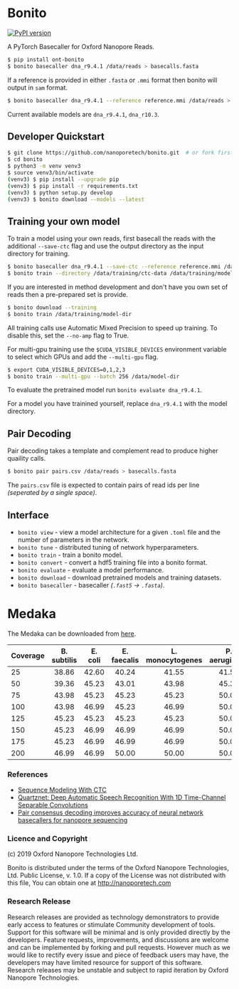 # Bonito

[![PyPI version](https://badge.fury.io/py/ont-bonito.svg)](https://badge.fury.io/py/ont-bonito)

A PyTorch Basecaller for Oxford Nanopore Reads.

```bash
$ pip install ont-bonito
$ bonito basecaller dna_r9.4.1 /data/reads > basecalls.fasta
```

If a reference is provided in either `.fasta` or `.mmi` format then bonito will output in `sam` format.

```bash
$ bonito basecaller dna_r9.4.1 --reference reference.mmi /data/reads > basecalls.sam
```

Current available models are `dna_r9.4.1`, `dna_r10.3`.

## Developer Quickstart

```bash
$ git clone https://github.com/nanoporetech/bonito.git  # or fork first and clone that
$ cd bonito
$ python3 -m venv venv3
$ source venv3/bin/activate
(venv3) $ pip install --upgrade pip
(venv3) $ pip install -r requirements.txt
(venv3) $ python setup.py develop
(venv3) $ bonito download --models --latest
```

## Training your own model

To train a model using your own reads, first basecall the reads with the additional `--save-ctc` flag and use the output directory as the input directory for training.

```bash
$ bonito basecaller dna_r9.4.1 --save-ctc --reference reference.mmi /data/reads > /data/training/ctc-data/basecalls.sam
$ bonito train --directory /data/training/ctc-data /data/training/model-dir
```

If you are interested in method development and don't have you own set of reads then a pre-prepared set is provide.

```bash
$ bonito download --training
$ bonito train /data/training/model-dir
```

All training calls use Automatic Mixed Precision to speed up training. To disable this, set the `--no-amp` flag to True. 

For multi-gpu training use the `$CUDA_VISIBLE_DEVICES` environment variable to select which GPUs and add the `--multi-gpu` flag.

```bash
$ export CUDA_VISIBLE_DEVICES=0,1,2,3
$ bonito train --multi-gpu --batch 256 /data/model-dir
```

To evaluate the pretrained model run `bonito evaluate dna_r9.4.1`.

For a model you have trainined yourself, replace `dna_r9.4.1` with the model directory.

## Pair Decoding

Pair decoding takes a template and complement read to produce higher quaility calls.

```bash
$ bonito pair pairs.csv /data/reads > basecalls.fasta
```

The `pairs.csv` file is expected to contain pairs of read ids per line *(seperated by a single space)*.

## Interface

 - `bonito view` - view a model architecture for a given `.toml` file and the number of parameters in the network.
 - `bonito tune` - distributed tuning of network hyperparameters.
 - `bonito train` - train a bonito model.
 - `bonito convert` - convert a hdf5 training file into a bonito format.
 - `bonito evaluate` - evaluate a model performance.
 - `bonito download` - download pretrained models and training datasets.
 - `bonito basecaller` - basecaller *(`.fast5` -> `.fasta`)*.

# Medaka

The Medaka can be downloaded from [here](https://nanoporetech.box.com/shared/static/ve8445ceb2bnwod1zaj0z2ptuwsvxd64.hdf5).

| Coverage | B. subtilis | E. coli | E. faecalis | L. monocytogenes | P. aeruginosa | S. aureus | S. enterica |
| -------- |:-----------:|:-------:|:-----------:|:----------------:|:-------------:|:---------:|:-----------:|
|       25 |       38.86 |   42.60 |       40.24 |            41.55 |         41.55 |     43.98 |       36.78 |
|       50 |       39.36 |   45.23 |       43.01 |            43.98 |         45.34 |     46.99 |       38.07 |
|       75 |       43.98 |   45.23 |       45.23 |            45.23 |         50.00 |     46.99 |       38.36 |
|      100 |       43.98 |   46.99 |       45.23 |            46.99 |         50.00 |     50.00 |       39.39 |
|      125 |       45.23 |   45.23 |       45.23 |            45.23 |         50.00 |     50.00 |       39.39 |
|      150 |       45.23 |   46.99 |       46.99 |            46.99 |         50.00 |     50.00 |       39.59 |
|      175 |       45.23 |   46.99 |       46.99 |            46.99 |         50.00 |     50.00 |       39.59 |
|      200 |       46.99 |   46.99 |       50.00 |            50.00 |         50.00 |     50.00 |       40.00 |

### References

 - [Sequence Modeling With CTC](https://distill.pub/2017/ctc/)
 - [Quartznet: Deep Automatic Speech Recognition With 1D Time-Channel Separable Convolutions](https://arxiv.org/pdf/1910.10261.pdf)
 - [Pair consensus decoding improves accuracy of neural network basecallers for nanopore sequencing](https://www.biorxiv.org/content/10.1101/2020.02.25.956771v1.full.pdf)
 
### Licence and Copyright
(c) 2019 Oxford Nanopore Technologies Ltd.

Bonito is distributed under the terms of the Oxford Nanopore
Technologies, Ltd.  Public License, v. 1.0.  If a copy of the License
was not distributed with this file, You can obtain one at
http://nanoporetech.com

### Research Release

Research releases are provided as technology demonstrators to provide early access to features or stimulate Community development of tools. Support for this software will be minimal and is only provided directly by the developers. Feature requests, improvements, and discussions are welcome and can be implemented by forking and pull requests. However much as we would like to rectify every issue and piece of feedback users may have, the developers may have limited resource for support of this software. Research releases may be unstable and subject to rapid iteration by Oxford Nanopore Technologies.
